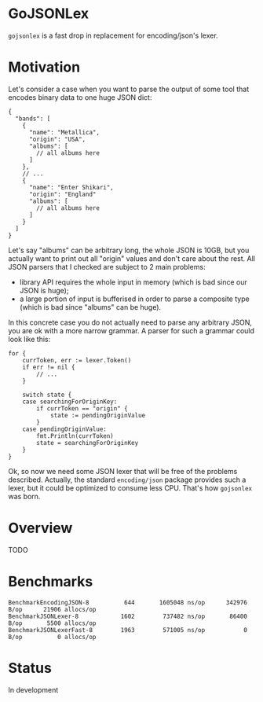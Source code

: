 # GoJSONLex
`gojsonlex` is a fast drop in replacement for encoding/json's lexer. 

# Motivation

Let's consider a case when you want to parse the output of some tool that encodes binary data to one huge JSON dict:
```
{
  "bands": [
    {
      "name": "Metallica",
      "origin": "USA",
      "albums": [
        // all albums here
      ]
    },
    // ...
    {
      "name": "Enter Shikari",
      "origin": "England"
      "albums": [
        // all albums here
      ]
    }
  ]
}
```

Let's say "albums" can be arbitrary long, the whole JSON is 10GB, but you actually want to print out all "origin" values and don't care about the rest. All JSON parsers that I checked are subject to 2 main problems:
* library API requires the whole input in memory (which is bad since our JSON is huge);
* a large portion of input is bufferised in order to parse a composite type (which is bad since "albums" can be huge).

In this concrete case you do not actually need to parse any arbitrary JSON, you are ok with a more narrow grammar. A parser for such a grammar could look like this:

```
for {
	currToken, err := lexer.Token()
	if err != nil {
		// ...
	}

	switch state {
	case searchingForOriginKey:
		if currToken == "origin" {
			state := pendingOriginValue
		}
	case pendingOriginValue:
		fmt.Println(currToken)
		state = searchingForOriginKey
	}
}
```

Ok, so now we need some JSON lexer that will be free of the problems described. Actually, the standard `encoding/json` package provides such a lexer, but it could be optimized to consume less CPU. That's how `gojsonlex` was born.

# Overview

TODO


# Benchmarks
```
BenchmarkEncodingJSON-8    	     644	   1605048 ns/op	  342976 B/op	   21906 allocs/op
BenchmarkJSONLexer-8       	    1602	    737482 ns/op	   86400 B/op	    5500 allocs/op
BenchmarkJSONLexerFast-8   	    1963	    571005 ns/op	       0 B/op	       0 allocs/op
```

# Status

In development

